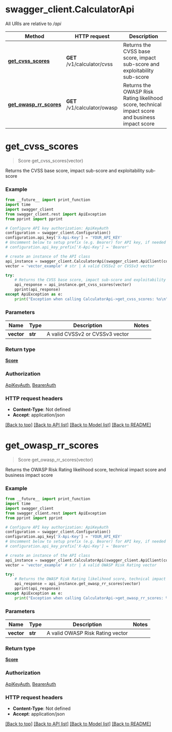 # swagger_client.CalculatorApi

All URIs are relative to */api*

Method | HTTP request | Description
------------- | ------------- | -------------
[**get_cvss_scores**](CalculatorApi.md#get_cvss_scores) | **GET** /v1/calculator/cvss | Returns the CVSS base score, impact sub-score and exploitability sub-score
[**get_owasp_rr_scores**](CalculatorApi.md#get_owasp_rr_scores) | **GET** /v1/calculator/owasp | Returns the OWASP Risk Rating likelihood score, technical impact score and business impact score

# **get_cvss_scores**
> Score get_cvss_scores(vector)

Returns the CVSS base score, impact sub-score and exploitability sub-score

### Example
```python
from __future__ import print_function
import time
import swagger_client
from swagger_client.rest import ApiException
from pprint import pprint

# Configure API key authorization: ApiKeyAuth
configuration = swagger_client.Configuration()
configuration.api_key['X-Api-Key'] = 'YOUR_API_KEY'
# Uncomment below to setup prefix (e.g. Bearer) for API key, if needed
# configuration.api_key_prefix['X-Api-Key'] = 'Bearer'

# create an instance of the API class
api_instance = swagger_client.CalculatorApi(swagger_client.ApiClient(configuration))
vector = 'vector_example' # str | A valid CVSSv2 or CVSSv3 vector

try:
    # Returns the CVSS base score, impact sub-score and exploitability sub-score
    api_response = api_instance.get_cvss_scores(vector)
    pprint(api_response)
except ApiException as e:
    print("Exception when calling CalculatorApi->get_cvss_scores: %s\n" % e)
```

### Parameters

Name | Type | Description  | Notes
------------- | ------------- | ------------- | -------------
 **vector** | **str**| A valid CVSSv2 or CVSSv3 vector | 

### Return type

[**Score**](Score.md)

### Authorization

[ApiKeyAuth](../README.md#ApiKeyAuth), [BearerAuth](../README.md#BearerAuth)

### HTTP request headers

 - **Content-Type**: Not defined
 - **Accept**: application/json

[[Back to top]](#) [[Back to API list]](../README.md#documentation-for-api-endpoints) [[Back to Model list]](../README.md#documentation-for-models) [[Back to README]](../README.md)

# **get_owasp_rr_scores**
> Score get_owasp_rr_scores(vector)

Returns the OWASP Risk Rating likelihood score, technical impact score and business impact score

### Example
```python
from __future__ import print_function
import time
import swagger_client
from swagger_client.rest import ApiException
from pprint import pprint

# Configure API key authorization: ApiKeyAuth
configuration = swagger_client.Configuration()
configuration.api_key['X-Api-Key'] = 'YOUR_API_KEY'
# Uncomment below to setup prefix (e.g. Bearer) for API key, if needed
# configuration.api_key_prefix['X-Api-Key'] = 'Bearer'

# create an instance of the API class
api_instance = swagger_client.CalculatorApi(swagger_client.ApiClient(configuration))
vector = 'vector_example' # str | A valid OWASP Risk Rating vector

try:
    # Returns the OWASP Risk Rating likelihood score, technical impact score and business impact score
    api_response = api_instance.get_owasp_rr_scores(vector)
    pprint(api_response)
except ApiException as e:
    print("Exception when calling CalculatorApi->get_owasp_rr_scores: %s\n" % e)
```

### Parameters

Name | Type | Description  | Notes
------------- | ------------- | ------------- | -------------
 **vector** | **str**| A valid OWASP Risk Rating vector | 

### Return type

[**Score**](Score.md)

### Authorization

[ApiKeyAuth](../README.md#ApiKeyAuth), [BearerAuth](../README.md#BearerAuth)

### HTTP request headers

 - **Content-Type**: Not defined
 - **Accept**: application/json

[[Back to top]](#) [[Back to API list]](../README.md#documentation-for-api-endpoints) [[Back to Model list]](../README.md#documentation-for-models) [[Back to README]](../README.md)

